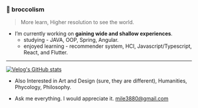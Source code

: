 ### 🥦 broccolism
> More learn, Higher resolution to see the world.

- I’m currently working on **gaining wide and shallow experiences**.
  - studying - JAVA, OOP, Spring, Angular.
  - enjoyed learning - recommender system, HCI, Javascript/Typescript, React, and Flutter.

---

[![Velog's GitHub stats](https://velog-readme-stats.vercel.app/api/list?name=broccolism)](https://velog.io/broccolism.log)

- Also Interested in Art and Design (sure, they are different), Humanities, Phycology, Philosophy.

- Ask me everything. I would appreciate it. mile3880@gmail.com

<!--
- 👯 I’m looking to collaborate on ...
- 🤔 I’m looking for help with ...
- 📫 How to reach me: ...
- 😄 Pronouns: ...
- ⚡ Fun fact:
-->
